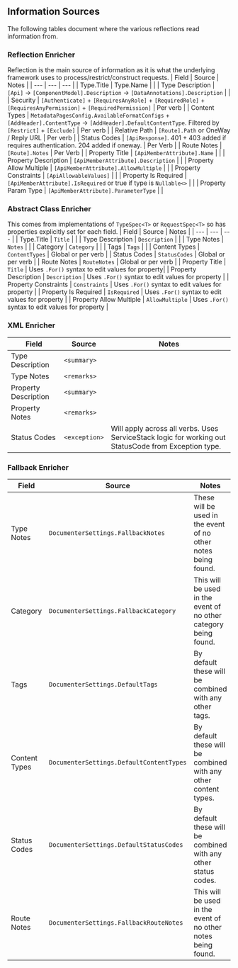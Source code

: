 ## Information Sources
The following tables document where the various reflections read information from.

### Reflection Enricher
Reflection is the main source of information as it is what the underlying framework uses to process/restrict/construct requests.
| Field | Source | Notes |
| --- | --- | --- |
| Type.Title | Type.Name | |
| Type Description | `[Api]` -> `[ComponentModel].Description` -> `[DataAnnotations].Description` | |
| Security | `[Authenticate]` + `[RequiresAnyRole]` + `[RequiredRole]` + `[RequiresAnyPermission]` + `[RequiredPermission]` | Per verb |
| Content Types | `MetadataPagesConfig.AvailableFormatConfigs` + `[AddHeader].ContentType` -> `[AddHeader].DefaultContentType`. Filtered by `[Restrict]` + `[Exclude]` | Per verb |
| Relative Path | `[Route].Path` or OneWay / Reply URL | Per verb |
| Status Codes | `[ApiResponse]`. 401 + 403 added if requires authentication. 204 added if oneway. | Per Verb |
| Route Notes | `[Route].Notes` | Per Verb |
| Property Title | `[ApiMemberAttribute].Name` | |
| Property Description | `[ApiMemberAttribute].Description` | |
| Property Allow Multiple | `[ApiMemberAttribute].AllowMultiple` | |
| Property Constraints | `[ApiAllowableValues]` | |
| Property Is Required | `[ApiMemberAttribute].IsRequired` or true if type is `Nullable<>` | |
| Property Param Type | `[ApiMemberAttribute].ParameterType` | |

### Abstract Class Enricher
This comes from implementations of `TypeSpec<T>` or `RequestSpec<T>` so has properties explicitly set for each field.
| Field | Source | Notes |
| --- | --- | --- |
| Type.Title | `Title` | |
| Type Description | `Description` | |
| Type Notes | `Notes` | |
| Category | `Category` | |
| Tags | `Tags` | |
| Content Types | `ContentTypes` | Global or per verb |
| Status Codes | `StatusCodes` | Global or per verb |
| Route Notes | `RouteNotes` | Global or per verb |
| Property Title | `Title` | Uses `.For()` syntax to edit values for property|
| Property Description | `Description` | Uses `.For()` syntax to edit values for property |
| Property Constraints | `Constraints` | Uses `.For()` syntax to edit values for property |
| Property Is Required | `IsRequired` | Uses `.For()` syntax to edit values for property |
| Property Allow Multiple | `AllowMultiple` | Uses `.For()` syntax to edit values for property |

### XML Enricher
| Field | Source | Notes |
| --- | --- | --- |
| Type Description | `<summary>` | |
| Type Notes | `<remarks>` | |
| Property Description | `<summary>` | |
| Property Notes | `<remarks>` | |
| Status Codes | `<exception>` | Will apply across all verbs. Uses ServiceStack logic for working out StatusCode from Exception type. |

### Fallback Enricher
| Field | Source | Notes |
| --- | --- | --- |
| Type Notes | `DocumenterSettings.FallbackNotes` | These will be used in the event of no other notes being found. |
| Category | `DocumenterSettings.FallbackCategory` | This will be used in the event of no other category being found. |
| Tags | `DocumenterSettings.DefaultTags` | By default these will be combined with any other tags.|
| Content Types | `DocumenterSettings.DefaultContentTypes` | By default these will be combined with any other content types. |
| Status Codes | `DocumenterSettings.DefaultStatusCodes` | By default these will be combined with any other status codes. |
| Route Notes | `DocumenterSettings.FallbackRouteNotes` | This will be used in the event of no other notes being found. |